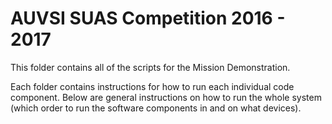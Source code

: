 # AUVSI SUAS Competition 2016 - 2017

This folder contains all of the scripts for the Mission Demonstration.

Each folder contains instructions for how to run each individual code component. Below are general instructions on how to run the whole system (which order to run the software components in and on what devices).
